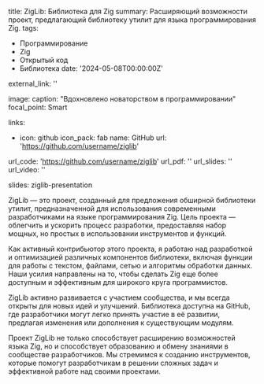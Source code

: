 title: ZigLib: Библиотека для Zig
summary: Расширяющий возможности проект, предлагающий библиотеку утилит для языка программирования Zig.
tags:
  - Программирование
  - Zig
  - Открытый код
  - Библиотека
date: '2024-05-08T00:00:00Z'

external_link: ''

image:
  caption: "Вдохновлено новаторством в программировании"
  focal_point: Smart

links:
  - icon: github
    icon_pack: fab
    name: GitHub
    url: 'https://github.com/username/ziglib'

url_code: 'https://github.com/username/ziglib'
url_pdf: ''
url_slides: ''
url_video: ''

slides: ziglib-presentation

ZigLib — это проект, созданный для предложения обширной библиотеки утилит, предназначенной для использования современными разработчиками на языке программирования Zig. Цель проекта — облегчить и ускорить процесс разработки, предоставляя набор мощных, но простых в использовании инструментов и функций.

Как активный контрибьютор этого проекта, я работаю над разработкой и оптимизацией различных компонентов библиотеки, включая функции для работы с текстом, файлами, сетью и алгоритмы обработки данных. Наши усилия направлены на то, чтобы сделать Zig еще более доступным и эффективным для широкого круга программистов.

ZigLib активно развивается с участием сообщества, и мы всегда открыты для новых идей и улучшений. Библиотека доступна на GitHub, где разработчики могут легко принять участие в её развитии, предлагая изменения или дополнения к существующим модулям.

Проект ZigLib не только способствует расширению возможностей языка Zig, но и способствует образованию и обмену знаниями в сообществе разработчиков. Мы стремимся к созданию инструментов, которые помогут разработчикам в решении сложных задач и эффективной работе над своими проектами.
